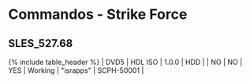 # Commandos - Strike Force
## __SLES_527.68__

{% include table_header %}
| DVD5 | HDL ISO | 1.0.0 | HDD |  | NO | NO | YES | Working | "israpps" | SCPH-50001 |  
